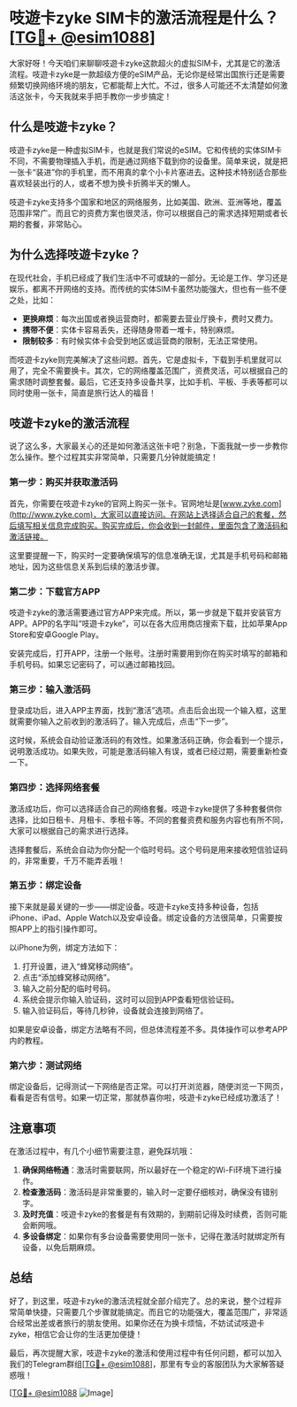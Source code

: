 # 吱遊卡zyke SIM卡的激活流程是什么？[[TG💪+ @esim1088](https://t.me/s/esim1088)]

大家好呀！今天咱们来聊聊吱遊卡zyke这款超火的虚拟SIM卡，尤其是它的激活流程。吱遊卡zyke是一款超级方便的eSIM产品，无论你是经常出国旅行还是需要频繁切换网络环境的朋友，它都能帮上大忙。不过，很多人可能还不太清楚如何激活这张卡，今天我就来手把手教你一步步搞定！

## 什么是吱遊卡zyke？

吱遊卡zyke是一种虚拟SIM卡，也就是我们常说的eSIM。它和传统的实体SIM卡不同，不需要物理插入手机，而是通过网络下载到你的设备里。简单来说，就是把一张卡“装进”你的手机里，而不用真的拿个小卡片塞进去。这种技术特别适合那些喜欢轻装出行的人，或者不想为换卡折腾半天的懒人。

吱遊卡zyke支持多个国家和地区的网络服务，比如美国、欧洲、亚洲等地，覆盖范围非常广。而且它的资费方案也很灵活，你可以根据自己的需求选择短期或者长期的套餐，非常贴心。

## 为什么选择吱遊卡zyke？

在现代社会，手机已经成了我们生活中不可或缺的一部分。无论是工作、学习还是娱乐，都离不开网络的支持。而传统的实体SIM卡虽然功能强大，但也有一些不便之处，比如：

- **更换麻烦**：每次出国或者换运营商时，都需要去营业厅换卡，费时又费力。
- **携带不便**：实体卡容易丢失，还得随身带着一堆卡，特别麻烦。
- **限制较多**：有时候实体卡会受到地区或运营商的限制，无法正常使用。

而吱遊卡zyke则完美解决了这些问题。首先，它是虚拟卡，下载到手机里就可以用了，完全不需要换卡。其次，它的网络覆盖范围广，资费灵活，可以根据自己的需求随时调整套餐。最后，它还支持多设备共享，比如手机、平板、手表等都可以同时使用一张卡，简直是旅行达人的福音！

## 吱遊卡zyke的激活流程

说了这么多，大家最关心的还是如何激活这张卡吧？别急，下面我就一步一步教你怎么操作。整个过程其实非常简单，只需要几分钟就能搞定！

### 第一步：购买并获取激活码

首先，你需要在吱遊卡zyke的官网上购买一张卡。官网地址是[www.zyke.com](http://www.zyke.com)，大家可以直接访问。在网站上选择适合自己的套餐，然后填写相关信息完成购买。购买完成后，你会收到一封邮件，里面包含了激活码和激活链接。

这里要提醒一下，购买时一定要确保填写的信息准确无误，尤其是手机号码和邮箱地址，因为这些信息关系到后续的激活步骤。

### 第二步：下载官方APP

吱遊卡zyke的激活需要通过官方APP来完成。所以，第一步就是下载并安装官方APP。APP的名字叫“吱遊卡zyke”，可以在各大应用商店搜索下载，比如苹果App Store和安卓Google Play。

安装完成后，打开APP，注册一个账号。注册时需要用到你在购买时填写的邮箱和手机号码。如果忘记密码了，可以通过邮箱找回。

### 第三步：输入激活码

登录成功后，进入APP主界面，找到“激活”选项。点击后会出现一个输入框，这里就需要你输入之前收到的激活码了。输入完成后，点击“下一步”。

这时候，系统会自动验证激活码的有效性。如果激活码正确，你会看到一个提示，说明激活成功。如果失败，可能是激活码输入有误，或者已经过期，需要重新检查一下。

### 第四步：选择网络套餐

激活成功后，你可以选择适合自己的网络套餐。吱遊卡zyke提供了多种套餐供你选择，比如日租卡、月租卡、季租卡等。不同的套餐资费和服务内容也有所不同，大家可以根据自己的需求进行选择。

选择套餐后，系统会自动为你分配一个临时号码。这个号码是用来接收短信验证码的，非常重要，千万不能弄丢哦！

### 第五步：绑定设备

接下来就是最关键的一步——绑定设备。吱遊卡zyke支持多种设备，包括iPhone、iPad、Apple Watch以及安卓设备。绑定设备的方法很简单，只需要按照APP上的指引操作即可。

以iPhone为例，绑定方法如下：
1. 打开设置，进入“蜂窝移动网络”。
2. 点击“添加蜂窝移动网络”。
3. 输入之前分配的临时号码。
4. 系统会提示你输入验证码，这时可以回到APP查看短信验证码。
5. 输入验证码后，等待几秒钟，设备就会连接到网络了。

如果是安卓设备，绑定方法略有不同，但总体流程差不多。具体操作可以参考APP内的教程。

### 第六步：测试网络

绑定设备后，记得测试一下网络是否正常。可以打开浏览器，随便浏览一下网页，看看是否有信号。如果一切正常，那就恭喜你啦，吱遊卡zyke已经成功激活了！

## 注意事项

在激活过程中，有几个小细节需要注意，避免踩坑哦：

1. **确保网络畅通**：激活时需要联网，所以最好在一个稳定的Wi-Fi环境下进行操作。
2. **检查激活码**：激活码是非常重要的，输入时一定要仔细核对，确保没有错别字。
3. **及时充值**：吱遊卡zyke的套餐是有有效期的，到期前记得及时续费，否则可能会断网哦。
4. **多设备绑定**：如果你有多台设备需要使用同一张卡，记得在激活时就绑定所有设备，以免后期麻烦。

## 总结

好了，到这里，吱遊卡zyke的激活流程就全部介绍完了。总的来说，整个过程非常简单快捷，只需要几个步骤就能搞定。而且它的功能强大，覆盖范围广，非常适合经常出差或者旅行的朋友使用。如果你还在为换卡烦恼，不妨试试吱遊卡zyke，相信它会让你的生活更加便捷！

最后，再次提醒大家，吱遊卡zyke的激活和使用过程中有任何问题，都可以加入我们的Telegram群组[[TG💪+ @esim1088](https://t.me/s/esim1088)]，那里有专业的客服团队为大家解答疑惑哦！

[[TG💪+ @esim1088](https://t.me/s/esim1088) ![Image](https://i.postimg.cc/4NQfJmqS/Snipaste-2025-05-13-00-14-12.png)]